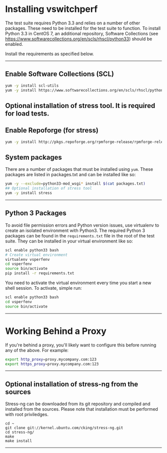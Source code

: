 # Installing vswitchperf

The test suite requires Python 3.3 and relies on a number of other packages. These need to be installed for the test suite to function.
To install Python 3.3 in CentOS 7, an additional repository, Software Collections (see https://www.softwarecollections.org/en/scls/rhscl/python33) should be enabled.

Install the requirements as specified below.

---
## Enable Software Collections (SCL)

```bash
yum -y install scl-utils
yum -y install https://www.softwarecollections.org/en/scls/rhscl/python33/epel-7-x86_64/download/rhscl-python33-epel-7-x86_64.noarch.rpm
```

## Optional installation of stress tool. It is required for load tests.
## Enable Repoforge (for stress)

```bash
yum -y install http://pkgs.repoforge.org/rpmforge-release/rpmforge-release-0.5.3-1.el7.rf.x86_64.rpm
```

## System packages

There are a number of packages that must be installed using `yum`. These packages are listed in packages.txt and can be installed like so:

```bash
yum -y --exclude=python33-mod_wsgi* install $(cat packages.txt)
## Optional installation of stress tool
yum -y install stress
```

---

## Python 3 Packages

To avoid file permission errors and Python version issues, use virtualenv to create an isolated environment with Python3.
The required Python 3 packages can be found in the `requirements.txt` file in the root of the test suite.
They can be installed in your virtual environment like so:

```bash
scl enable python33 bash
# Create virtual environment
virtualenv vsperfenv
cd vsperfenv
source bin/activate
pip install -r requirements.txt
```

You need to activate the virtual environment every time you start a new shell session.
To activate, simple run:

```bash
scl enable python33 bash
cd vsperfenv
source bin/activate
```

---

# Working Behind a Proxy

If you're behind a proxy, you'll likely want to configure this before running any of the above. For example:

```bash
export http_proxy=proxy.mycompany.com:123
export https_proxy=proxy.mycompany.com:123
```

---

## Optional installation of stress-ng from the sources

Stress-ng can be downloaded from its git repository and compiled and installed from the sources.
Please note that installation must be performed with root priviledges.
```
cd ~
git clone git://kernel.ubuntu.com/cking/stress-ng.git
cd stress-ng/
make
make install
```

---
